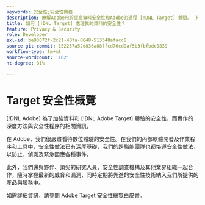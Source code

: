 ```yaml
---
keywords: 安全性;安全性實務
description: 瞭解Adobe用於提高資料安全性和Adobe的過程 [!DNL Target] 體驗。 下載Adobe [!DNL Target] 安全概述白皮書。
title: 如何 [!DNL Target] 處理我的資料的安全性？
feature: Privacy & Security
role: Developer
exl-id: be93072f-2c21-40fa-8648-513348afacc8
source-git-commit: 152257a52d836a88ffcd76cd9af5b3fbfbdc0839
workflow-type: tm+mt
source-wordcount: '162'
ht-degree: 81%

---
```


# Target 安全性概覽

[!DNL Adobe] 為了加強資料和 [!DNL Adobe Target] 體驗的安全性，而實作的深度方法與安全性程序的相關資訊。

在 Adobe，我們很嚴肅看待數位體驗的安全性。在我們的內部軟體開發及作業程序和工具中，安全性做法已有深厚基礎，我們的跨職能團隊也都恪遵安全性做法，以防止、偵測及緊急因應各種事件。

此外，我們還與夥伴、頂尖的研究人員、安全性調查機構及其他業界組織一起合作，隨時掌握最新的威脅和漏洞，同時定期將先進的安全性技術納入我們所提供的產品與服務中。

如需詳細資訊，請參閱 [Adobe Target 安全性總覽](https://www.adobe.com/content/dam/cc/en/security/pdfs/AdobeTargetSecurityOverview.pdf)白皮書。

